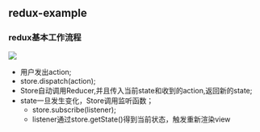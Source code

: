 ## redux-example
### redux基本工作流程<br/>
![](http://www.ruanyifeng.com/blogimg/asset/2016/bg2016091802.jpg)

* 用户发出action;
 * store.dispatch(action);
* Store自动调用Reducer,并且传入当前state和收到的action,返回新的state;
* state一旦发生变化，Store调用监听函数；
  * store.subscribe(listener);
  * listener通过store.getState()得到当前状态，触发重新渲染view


